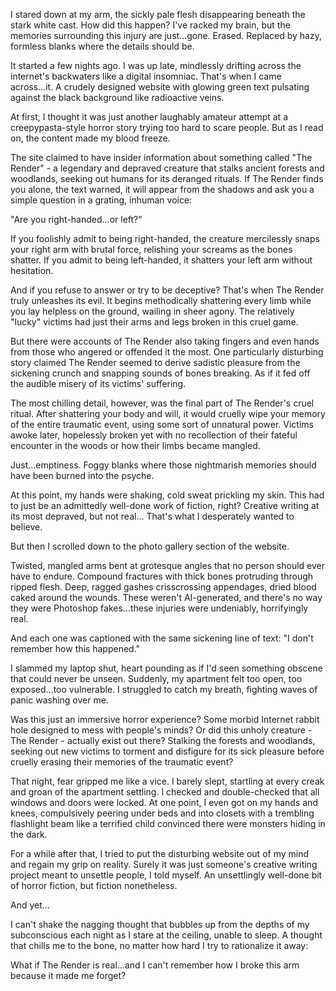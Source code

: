 I stared down at my arm, the sickly pale flesh disappearing beneath the stark white cast. How did this happen? I've racked my brain, but the memories surrounding this injury are just...gone. Erased. Replaced by hazy, formless blanks where the details should be.  
  
It started a few nights ago. I was up late, mindlessly drifting across the internet's backwaters like a digital insomniac. That's when I came across...it. A crudely designed website with glowing green text pulsating against the black background like radioactive veins.  
  
At first, I thought it was just another laughably amateur attempt at a creepypasta-style horror story trying too hard to scare people. But as I read on, the content made my blood freeze.  
  
The site claimed to have insider information about something called "The Render" - a legendary and depraved creature that stalks ancient forests and woodlands, seeking out humans for its deranged rituals. If The Render finds you alone, the text warned, it will appear from the shadows and ask you a simple question in a grating, inhuman voice:  
  
"Are you right-handed...or left?"  
  
If you foolishly admit to being right-handed, the creature mercilessly snaps your right arm with brutal force, relishing your screams as the bones shatter. If you admit to being left-handed, it shatters your left arm without hesitation.  
  
And if you refuse to answer or try to be deceptive? That's when The Render truly unleashes its evil. It begins methodically shattering every limb while you lay helpless on the ground, wailing in sheer agony. The relatively "lucky" victims had just their arms and legs broken in this cruel game.  
  
But there were accounts of The Render also taking fingers and even hands from those who angered or offended it the most. One particularly disturbing story claimed The Render seemed to derive sadistic pleasure from the sickening crunch and snapping sounds of bones breaking. As if it fed off the audible misery of its victims' suffering.  
  
The most chilling detail, however, was the final part of The Render's cruel ritual. After shattering your body and will, it would cruelly wipe your memory of the entire traumatic event, using some sort of unnatural power. Victims awoke later, hopelessly broken yet with no recollection of their fateful encounter in the woods or how their limbs became mangled.  
  
Just...emptiness. Foggy blanks where those nightmarish memories should have been burned into the psyche.  
  
At this point, my hands were shaking, cold sweat prickling my skin. This had to just be an admittedly well-done work of fiction, right? Creative writing at its most depraved, but not real... That's what I desperately wanted to believe.  
  
But then I scrolled down to the photo gallery section of the website.  
  
Twisted, mangled arms bent at grotesque angles that no person should ever have to endure. Compound fractures with thick bones protruding through ripped flesh. Deep, ragged gashes crisscrossing appendages, dried blood caked around the wounds. These weren't AI-generated, and there's no way they were Photoshop fakes...these injuries were undeniably, horrifyingly real.  
  
And each one was captioned with the same sickening line of text: "I don't remember how this happened."  
  
I slammed my laptop shut, heart pounding as if I'd seen something obscene that could never be unseen. Suddenly, my apartment felt too open, too exposed...too vulnerable. I struggled to catch my breath, fighting waves of panic washing over me.  
  
Was this just an immersive horror experience? Some morbid Internet rabbit hole designed to mess with people's minds? Or did this unholy creature - The Render - actually exist out there? Stalking the forests and woodlands, seeking out new victims to torment and disfigure for its sick pleasure before cruelly erasing their memories of the traumatic event?  
  
That night, fear gripped me like a vice. I barely slept, startling at every creak and groan of the apartment settling. I checked and double-checked that all windows and doors were locked. At one point, I even got on my hands and knees, compulsively peering under beds and into closets with a trembling flashlight beam like a terrified child convinced there were monsters hiding in the dark.  
  
For a while after that, I tried to put the disturbing website out of my mind and regain my grip on reality. Surely it was just someone's creative writing project meant to unsettle people, I told myself. An unsettlingly well-done bit of horror fiction, but fiction nonetheless.  
  
And yet...  
  
I can't shake the nagging thought that bubbles up from the depths of my subconscious each night as I stare at the ceiling, unable to sleep. A thought that chills me to the bone, no matter how hard I try to rationalize it away:  
  
What if The Render is real...and I can't remember how I broke this arm because it made me forget?